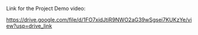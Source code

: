 Link for the Project Demo video:

https://drive.google.com/file/d/1FO7xidJtiR9NWO2aG39wSgsei7KUKzYe/view?usp=drive_link
